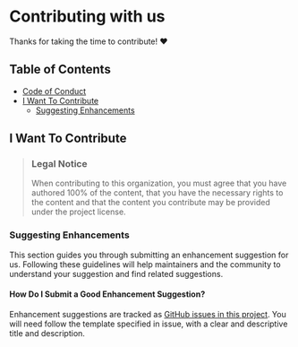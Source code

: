 # Contributing with us

Thanks for taking the time to contribute! ❤️

## Table of Contents

- [Code of Conduct](#code-of-conduct)
- [I Want To Contribute](#i-want-to-contribute)
  - [Suggesting Enhancements](#suggesting-enhancements)

## I Want To Contribute

> ### Legal Notice <!-- omit in toc -->
> When contributing to this organization, you must agree that you have authored 100% of the content, that you have the necessary rights to the content and that the content you contribute may be provided under the project license.

### Suggesting Enhancements
This section guides you through submitting an enhancement suggestion for us. Following these guidelines will help maintainers and the community to understand your suggestion and find related suggestions.

#### How Do I Submit a Good Enhancement Suggestion?
Enhancement suggestions are tracked as [GitHub issues in this project](https://github.com/orbe-soft/.github/issues).
You will need follow the template specified in issue, with a clear and descriptive title and description.
